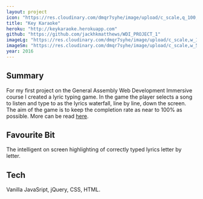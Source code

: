 ```yaml
---
layout: project
icon: "https://res.cloudinary.com/dmqr7syhe/image/upload/c_scale,q_100,w_200/v1575488193/jackhkmatthews.com/icons/key-karaoke-icon_z4lskn.png"
title: "Key Karaoke"
heroku: "http://keykaraoke.herokuapp.com"
github: "https://github.com/jackhkmatthews/WDI_PROJECT_1"
imageLg: "https://res.cloudinary.com/dmqr7syhe/image/upload/c_scale,w_1000/v1575488157/jackhkmatthews.com/images/key-karaoke_psjyk1.png"
imageSm: "https://res.cloudinary.com/dmqr7syhe/image/upload/c_scale,w_500/v1575488157/jackhkmatthews.com/images/key-karaoke_psjyk1.png"
year: 2016
---
```


## Summary

For my first project on the General Assembly Web Development Immersive course I created a lyric typing game. In the game the player selects a song to listen and type to as the lyrics waterfall, line by line, down the screen. The aim of the game is to keep the completion rate as near to 100% as possible. More can be read [here](https://github.com/jackhkmatthews/WDI_PROJECT_1).

## Favourite Bit

The intelligent on screen highlighting of correctly typed lyrics letter by letter.

## Tech

Vanilla JavaSript, jQuery, CSS, HTML.
